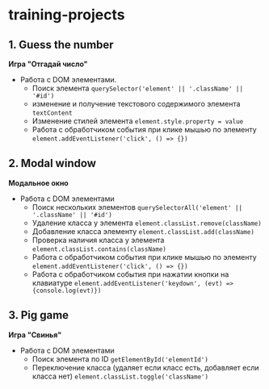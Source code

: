 # training-projects

## 1. Guess the number

**Игра "Отгадай число"**

* Работа с DOM элементами.
  * Поиск элемента `querySelector('element' || '.className' || '#id')`
  * изменение и получение текстового содержимого элемента `textContent`
  * Изменение стилей элемента `element.style.property = value`
  * Работа с обработчиком события при клике мышью по элементу `element.addEventListener('click', () => {})`

## 2. Modal window

**Модальное окно**

* Работа с DOM элементами
  * Поиск нескольких элементов `querySelectorAll('element' || '.className' || '#id')`
  * Удаление класса у элемента `element.classList.remove(className)`
  * Добавление класса элементу `element.classList.add(className)`
  * Проверка наличия класса у элемента `element.classList.contains(className)`
  * Работа с обработчиком события при клике мышью по элементу `element.addEventListener('click', () => {})`
  * Работа с обработчиком события при нажатии кнопки на клавиатуре `element.addEventListener('keydown', (evt) => {console.log(evt)})`

## 3. Pig game

**Игра "Свинья"**

* Работа с DOM элементами
  * Поиск элемента по ID `getElementById('elementId')`
  * Переключение класса (удаляет если класс есть, добавляет если класса нет) `element.classList.toggle('className')`
